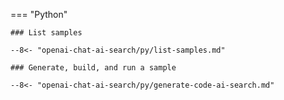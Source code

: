 === "Python"

    ### List samples

    --8<- "openai-chat-ai-search/py/list-samples.md"

    ### Generate, build, and run a sample

    --8<- "openai-chat-ai-search/py/generate-code-ai-search.md"
